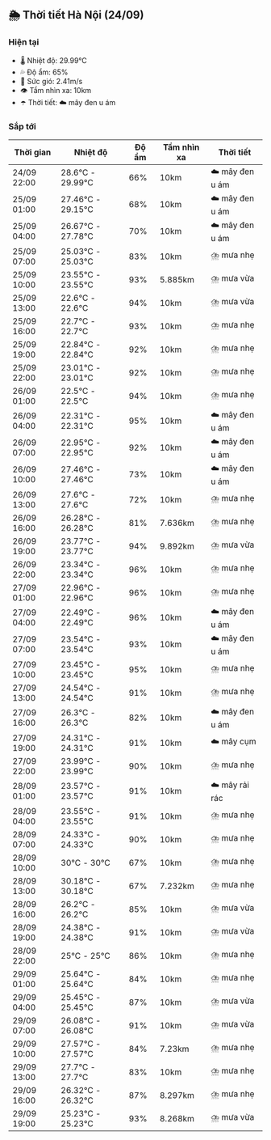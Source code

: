 ## 🌦️ Thời tiết Hà Nội (24/09)

### Hiện tại

- 🌡️ Nhiệt độ: 29.99℃
- 💦 Độ ẩm: 65%
- 💨 Sức gió: 2.41m/s
- 👁️ Tầm nhìn xa: 10km
- ☂️ Thời tiết: ☁️ mây đen u ám

### Sắp tới

| Thời gian | Nhiệt độ | Độ ẩm | Tầm nhìn xa | Thời tiết |
| --- | --- | --- | --- | --- |
| 24/09 22:00 | 28.6℃ - 29.99℃ | 66% | 10km | ☁️ mây đen u ám |
| 25/09 01:00 | 27.46℃ - 29.15℃ | 68% | 10km | ☁️ mây đen u ám |
| 25/09 04:00 | 26.67℃ - 27.78℃ | 70% | 10km | ☁️ mây đen u ám |
| 25/09 07:00 | 25.03℃ - 25.03℃ | 83% | 10km | ⛈️ mưa nhẹ |
| 25/09 10:00 | 23.55℃ - 23.55℃ | 93% | 5.885km | ⛈️ mưa vừa |
| 25/09 13:00 | 22.6℃ - 22.6℃ | 94% | 10km | ⛈️ mưa vừa |
| 25/09 16:00 | 22.7℃ - 22.7℃ | 93% | 10km | ⛈️ mưa nhẹ |
| 25/09 19:00 | 22.84℃ - 22.84℃ | 92% | 10km | ⛈️ mưa nhẹ |
| 25/09 22:00 | 23.01℃ - 23.01℃ | 92% | 10km | ⛈️ mưa nhẹ |
| 26/09 01:00 | 22.5℃ - 22.5℃ | 94% | 10km | ⛈️ mưa nhẹ |
| 26/09 04:00 | 22.31℃ - 22.31℃ | 95% | 10km | ☁️ mây đen u ám |
| 26/09 07:00 | 22.95℃ - 22.95℃ | 92% | 10km | ☁️ mây đen u ám |
| 26/09 10:00 | 27.46℃ - 27.46℃ | 73% | 10km | ☁️ mây đen u ám |
| 26/09 13:00 | 27.6℃ - 27.6℃ | 72% | 10km | ⛈️ mưa nhẹ |
| 26/09 16:00 | 26.28℃ - 26.28℃ | 81% | 7.636km | ⛈️ mưa nhẹ |
| 26/09 19:00 | 23.77℃ - 23.77℃ | 94% | 9.892km | ⛈️ mưa vừa |
| 26/09 22:00 | 23.34℃ - 23.34℃ | 96% | 10km | ⛈️ mưa nhẹ |
| 27/09 01:00 | 22.96℃ - 22.96℃ | 96% | 10km | ⛈️ mưa nhẹ |
| 27/09 04:00 | 22.49℃ - 22.49℃ | 96% | 10km | ☁️ mây đen u ám |
| 27/09 07:00 | 23.54℃ - 23.54℃ | 93% | 10km | ☁️ mây đen u ám |
| 27/09 10:00 | 23.45℃ - 23.45℃ | 95% | 10km | ⛈️ mưa nhẹ |
| 27/09 13:00 | 24.54℃ - 24.54℃ | 91% | 10km | ⛈️ mưa nhẹ |
| 27/09 16:00 | 26.3℃ - 26.3℃ | 82% | 10km | ☁️ mây đen u ám |
| 27/09 19:00 | 24.31℃ - 24.31℃ | 91% | 10km | ☁️ mây cụm |
| 27/09 22:00 | 23.99℃ - 23.99℃ | 90% | 10km | ⛈️ mưa nhẹ |
| 28/09 01:00 | 23.57℃ - 23.57℃ | 91% | 10km | ☁️ mây rải rác |
| 28/09 04:00 | 23.55℃ - 23.55℃ | 91% | 10km | ⛈️ mưa nhẹ |
| 28/09 07:00 | 24.33℃ - 24.33℃ | 90% | 10km | ⛈️ mưa nhẹ |
| 28/09 10:00 | 30℃ - 30℃ | 67% | 10km | ⛈️ mưa nhẹ |
| 28/09 13:00 | 30.18℃ - 30.18℃ | 67% | 7.232km | ⛈️ mưa nhẹ |
| 28/09 16:00 | 26.2℃ - 26.2℃ | 85% | 10km | ⛈️ mưa vừa |
| 28/09 19:00 | 24.38℃ - 24.38℃ | 91% | 10km | ⛈️ mưa vừa |
| 28/09 22:00 | 25℃ - 25℃ | 86% | 10km | ⛈️ mưa nhẹ |
| 29/09 01:00 | 25.64℃ - 25.64℃ | 84% | 10km | ⛈️ mưa nhẹ |
| 29/09 04:00 | 25.45℃ - 25.45℃ | 87% | 10km | ⛈️ mưa vừa |
| 29/09 07:00 | 26.08℃ - 26.08℃ | 91% | 10km | ⛈️ mưa vừa |
| 29/09 10:00 | 27.57℃ - 27.57℃ | 84% | 7.23km | ⛈️ mưa nhẹ |
| 29/09 13:00 | 27.7℃ - 27.7℃ | 83% | 10km | ⛈️ mưa nhẹ |
| 29/09 16:00 | 26.32℃ - 26.32℃ | 87% | 8.297km | ⛈️ mưa nhẹ |
| 29/09 19:00 | 25.23℃ - 25.23℃ | 93% | 8.268km | ⛈️ mưa vừa |
